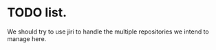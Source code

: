 TODO list.
==========

We should try to use jiri to handle the multiple repositories we intend to manage here.

